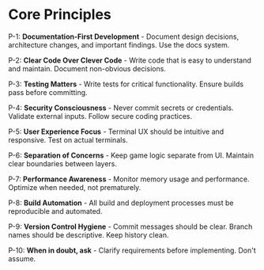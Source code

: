 # Core Principles

P-1: **Documentation-First Development** - Document design decisions, architecture changes, and important findings. Use the docs system.

P-2: **Clear Code Over Clever Code** - Write code that is easy to understand and maintain. Document non-obvious decisions.

P-3: **Testing Matters** - Write tests for critical functionality. Ensure builds pass before committing.

P-4: **Security Consciousness** - Never commit secrets or credentials. Validate external inputs. Follow secure coding practices.

P-5: **User Experience Focus** - Terminal UX should be intuitive and responsive. Test on actual terminals.

P-6: **Separation of Concerns** - Keep game logic separate from UI. Maintain clear boundaries between layers.

P-7: **Performance Awareness** - Monitor memory usage and performance. Optimize when needed, not prematurely.

P-8: **Build Automation** - All build and deployment processes must be reproducible and automated.

P-9: **Version Control Hygiene** - Commit messages should be clear. Branch names should be descriptive. Keep history clean.

P-10: **When in doubt, ask** - Clarify requirements before implementing. Don't assume.
